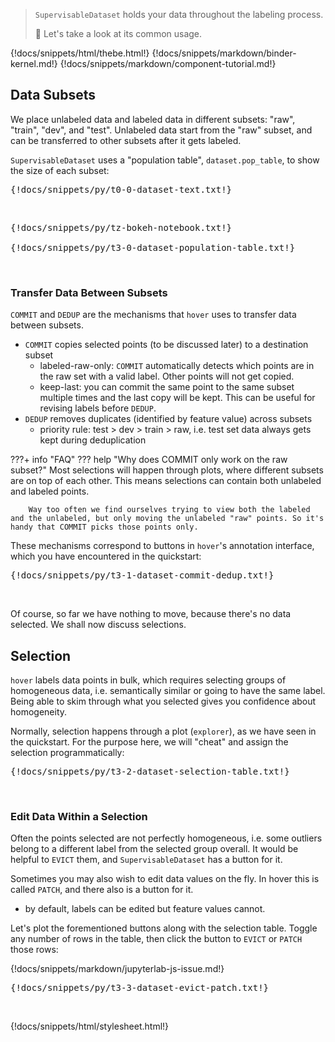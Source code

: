 > `SupervisableDataset` holds your data throughout the labeling process.
>
> :speedboat: Let's take a look at its common usage.

{!docs/snippets/html/thebe.html!}
{!docs/snippets/markdown/binder-kernel.md!}
{!docs/snippets/markdown/component-tutorial.md!}

## **Data Subsets**

We place unlabeled data and labeled data in different subsets: "raw", "train", "dev", and "test". Unlabeled data start from the "raw" subset, and can be transferred to other subsets after it gets labeled.

`SupervisableDataset` uses a "population table", `dataset.pop_table`, to show the size of each subset:

<pre data-executable>
{!docs/snippets/py/t0-0-dataset-text.txt!}
</pre><br>

<pre data-executable>
{!docs/snippets/py/tz-bokeh-notebook.txt!}

{!docs/snippets/py/t3-0-dataset-population-table.txt!}
</pre><br>

### **Transfer Data Between Subsets**

`COMMIT` and `DEDUP` are the mechanisms that `hover` uses to transfer data between subsets.

-   `COMMIT` copies selected points (to be discussed later) to a destination subset
    -   labeled-raw-only: `COMMIT` automatically detects which points are in the raw set with a valid label. Other points will not get copied.
    -   keep-last: you can commit the same point to the same subset multiple times and the last copy will be kept. This can be useful for revising labels before `DEDUP`.
-   `DEDUP` removes duplicates (identified by feature value) across subsets
    -   priority rule: test > dev > train > raw, i.e. test set data always gets kept during deduplication

???+ info "FAQ"
    ??? help "Why does COMMIT only work on the raw subset?"
        Most selections will happen through plots, where different subsets are on top of each other. This means selections can contain both unlabeled and labeled points.

        Way too often we find ourselves trying to view both the labeled and the unlabeled, but only moving the unlabeled "raw" points. So it's handy that COMMIT picks those points only.

These mechanisms correspond to buttons in `hover`'s annotation interface, which you have encountered in the quickstart:

<pre data-executable>
{!docs/snippets/py/t3-1-dataset-commit-dedup.txt!}
</pre><br>

Of course, so far we have nothing to move, because there's no data selected. We shall now discuss selections.

## **Selection**

`hover` labels data points in bulk, which requires selecting groups of homogeneous data, i.e. semantically similar or going to have the same label. Being able to skim through what you selected gives you confidence about homogeneity.

Normally, selection happens through a plot (`explorer`), as we have seen in the quickstart. For the purpose here, we will "cheat" and assign the selection programmatically:

<pre data-executable>
{!docs/snippets/py/t3-2-dataset-selection-table.txt!}
</pre><br>

### **Edit Data Within a Selection**

Often the points selected are not perfectly homogeneous, i.e. some outliers belong to a different label from the selected group overall. It would be helpful to `EVICT` them, and `SupervisableDataset` has a button for it.

Sometimes you may also wish to edit data values on the fly.  In hover this is called `PATCH`, and there also is a button for it.

-   by default, labels can be edited but feature values cannot.

Let's plot the forementioned buttons along with the selection table. Toggle any number of rows in the table, then click the button to `EVICT` or `PATCH` those rows:

{!docs/snippets/markdown/jupyterlab-js-issue.md!}

<pre data-executable>
{!docs/snippets/py/t3-3-dataset-evict-patch.txt!}
</pre><br>


{!docs/snippets/html/stylesheet.html!}

